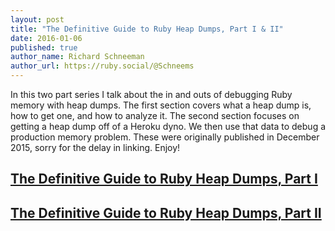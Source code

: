 ```yaml
---
layout: post
title: "The Definitive Guide to Ruby Heap Dumps, Part I & II"
date: 2016-01-06
published: true
author_name: Richard Schneeman
author_url: https://ruby.social/@Schneems
---
```


In this two part series I talk about the in and outs of debugging Ruby memory with heap dumps. The first section covers what a heap dump is, how to get one, and how to analyze it. The second section focuses on getting a heap dump off of a Heroku dyno. We then use that data to debug a production memory problem. These were originally published in December 2015, sorry for the delay in linking. Enjoy!

## [The Definitive Guide to Ruby Heap Dumps, Part I](https://blog.codeship.com/the-definitive-guide-to-ruby-heap-dumps-part-i/)
## [The Definitive Guide to Ruby Heap Dumps, Part II](https://blog.codeship.com/the-definitive-guide-to-ruby-heap-dumps-part-ii/)
